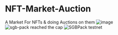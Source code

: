 # NFT-Market-Auction
A Market For NFTs &amp; doing Auctions on them
![image](https://user-images.githubusercontent.com/50866430/235647304-a16980a9-ac64-4257-b075-6f52e5c99b18.png)
![sgb-pack reached the cap](https://user-images.githubusercontent.com/50866430/235647353-ae0d8e6d-f67d-4324-b9b6-474ea92ade89.png)
![SGBPack testnet](https://user-images.githubusercontent.com/50866430/235647371-c8b62db3-11f1-4241-afbd-de2f6f078447.png)
